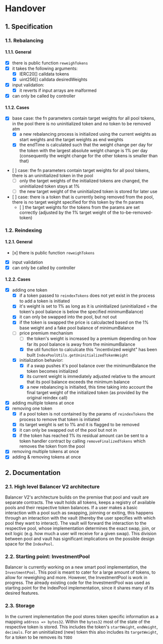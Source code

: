 # Handover

## 1. Specification

### 1.1. Rebalancing

#### 1.1.1. General

- [x] there is public function `reweighTokens`
- [x] it takes the following arguments:
  - [x] IERC20[] calldata tokens
  - [x] uint256[] calldata desiredWeights
- [x] input validation:
  - [x] it reverts if input arrays are malformed
- [x] can only be called by controller

#### 1.1.2. Cases

- [x] base case: the fn parameters contain target weights for all pool tokens, in the pool there is no uninitialized token and no token to be removed atm
  - [x] a new rebalancing process is initialized using the current weights as start weights and the target weights as end weights
  - [x] the endTime is calculated such that the weight change per day for the token with the largest absolute weight change is 1% per day (consequently the weight change for the other tokens is smaller than that)
- [ ] case: the fn parameters contain target weights for all pool tokens, there is an uninitialized token in the pool
  - [ ] only the target weights of the initialized tokens are changed, the uninitialized token stays at 1%
  - [ ] the new target weight of the uninitialized token is stored for later use
- [ ] case: there is a token that is currently being removed from the pool, there is no target weight specified for this token by the fn params
  - [ ] the target weights for the tokens from the params are set correctly (adjusted by the 1% target weight of the to-be-removed-token)

### 1.2. Reindexing

#### 1.2.1. General

- [x] there is public function `reweighTokens`
- [x] input validation
- [x] can only be called by controller

#### 1.2.2. Cases

- [x] adding one token
  - [x] if a token passed to `reindexTokens` does not yet exist in the process to add a token is initiated
  - [x] it's weight is set to 1% as long as it is uninitialized (uninitialized = the token's pool balance is below the specified minimumBalance)
  - [x] it can only be swapped into the pool, but not out
  - [x] if the token is swapped the price is calculacted based on the 1% base weight and a fake pool balance of minimumBalance
  - [ ] price premium mechanism
    - [ ] the token's weight is increased by a premium depending on how far its pool balance is away from the minimumBalance
    - [x] the util function to calculcate this "incentivized weight" has been built `IndexPoolUtils.getUninitializedTokenWeight`
  - [x] initialization behavior:
    - [x] if a swap pushes it's pool balance over the minimumBalance the token becomes initialized
    - [x] its current weight is immediately adjusted relative to the amount that its pool balance exceeds the minimum balance
    - [x] a new rebalancing is initiaited, this time taking into account the final target weight of the initialized token (as provided by the original reindex call)
- [x] adding multiple tokens at once
- [x] removing one token
  - [x] if a pool token is not contained by the params of `reindexTokens` the process to remove that token is initiated
  - [x] its target weight is set to 1% and it is flagged to be removed
  - [x] it can only be swapped out of the pool but not in
  - [x] if the token has reached 1% its residual amount can be sent to a token handler contract by calling `removeFinalizedTokens` which removes the token from the pool
- [x] removing multiple tokens at once
- [x] adding & removing tokens at once

## 2. Documentation

### 2.1. High level Balancer V2 architecture

Balancer V2's architecture builds on the premise that pool and vault are separate contracts. The vault holds all tokens, keeps a registry of available pools and their respective token balances. If a user makes a basic interaction with a pool such as swapping, joinning or exiting, this happens through an interaction with the vault (thereby the user specifies with which pool they want to interact). The vault will forward the interaction to the respective pool, whose implementation determines the exact swap, join, or exit logic (e.g. how much a user will receive for a given swap). This division between pool and vault has significant implications on the possible design space for the `IndexPool`.

### 2.2. Starting point: InvestmentPool

Balancer is currently working on a new smart pool implementation, the `InvestmentPool`. This pool is meant to cater for a large amount of tokens, to allow for reweighing and more. However, the InvestmentPool is work in progress. The already existing code for the InvestmentPool was used as starting point for the IndexPool implementation, since it shares many of its desired features.

### 2.3. Storage

In the current implementation the pool stores token specific information as a mapping `address => bytes32`. Within the `bytes32` most of the state of the respective token is stored. This includes the token's `startWeight`, `endWeight`, `decimals`. For an uninitialized (new) token this also includes its `targetWeight`, for a token to be removes its `TODO`
